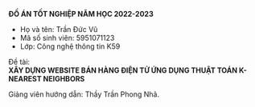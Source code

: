 
**ĐỒ ÁN TỐT NGHIỆP NĂM HỌC 2022-2023**

- Họ và tên: Trần Đức Vũ
- Mã số sinh viên: 5951071123
- Lớp: Công nghệ thông tin K59

Đề tài:  
                **XÂY DỰNG WEBSITE BÁN HÀNG ĐIỆN TỬ ỨNG DỤNG THUẬT TOÁN K-NEAREST NEIGHBORS**

Giảng viên hướng dẫn: Thầy Trần Phong Nhã.

